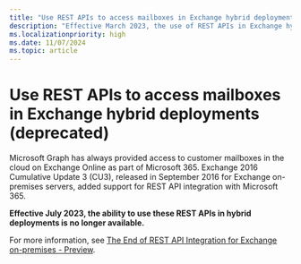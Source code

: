 ```yaml
---
title: "Use REST APIs to access mailboxes in Exchange hybrid deployments (deprecated)"
description: "Effective March 2023, the use of REST APIs in Exchange hybrid deployments is deprecated and will no longer be supported."
ms.localizationpriority: high
ms.date: 11/07/2024
ms.topic: article
---
```


# Use REST APIs to access mailboxes in Exchange hybrid deployments (deprecated)

Microsoft Graph has always provided access to customer mailboxes in the cloud on Exchange Online as part of Microsoft 365. Exchange 2016 Cumulative Update 3 (CU3), released in September 2016 for Exchange on-premises servers, added support for REST API integration with Microsoft 365.

**Effective July 2023, the ability to use these REST APIs in hybrid deployments is no longer available.**

For more information, see [The End of REST API Integration for Exchange on-premises - Preview](https://techcommunity.microsoft.com/t5/exchange-team-blog/the-end-of-the-rest-api-for-on-premises-mailboxes-preview/ba-p/3221219).
